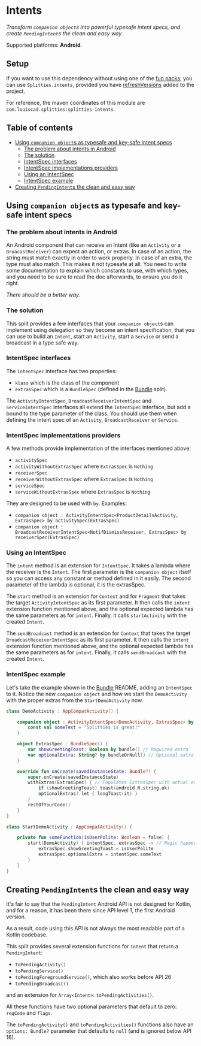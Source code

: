 # Intents

*Transform `companion object`s into powerful typesafe intent specs, and
create `PendingIntent`s the clean and easy way.*

Supported platforms: **Android**.

## Setup

If you want to use this dependency without using one of the [fun packs](../../README.md#download),
you can use `Splitties.intents`, provided you have [refreshVersions](https://github.com/jmfayard/refreshVersions) added to the project.

For reference, the maven coordinates of this module are `com.louiscad.splitties:splitties-intents`.

## Table of contents

* [Using `companion object`s as typesafe and key-safe intent specs](#using-companion-objects-as-typesafe-and-key-safe-intent-specs)
  * [The problem about intents in Android](#the-problem-about-intents-in-android)
  * [The solution](#the-solution)
  * [IntentSpec interfaces](#intentspec-interfaces)
  * [IntentSpec implementations providers](#intentspec-implementations-providers)
  * [Using an IntentSpec](#using-an-intentspec)
  * [IntentSpec example](#intentspec-example)
* [Creating `PendingIntent`s the clean and easy way](#creating-pendingintents-the-clean-and-easy-way)

## Using `companion object`s as typesafe and key-safe intent specs

### The problem about intents in Android

An Android component that can receive an Intent (like an `Activity` or a
`BroacastReceiver`) can expect an action, or extras. In case of an action,
the string must match exactly in order to work properly. In case of an extra,
the type must also match. This makes it not typesafe at all. You need to write
some documentation to explain which constants to use, with which types,
and you need to be sure to read the doc afterwards, to ensure you do it right.

*There should be a better way.*

### The solution

This split provides a few interfaces that your `companion object`s can
implement using delegation so they become an intent specification, that you
can use to build an `Intent`, start an `Activity`, start a `Service` or send
a broadcast in a type safe way.

### IntentSpec interfaces

The `IntentSpec` interface has two properties:
* `klass` which is the class of the component
* `extrasSpec` which is a `BundleSpec` (defined in the [Bundle](../bundle)
split).

The `ActivityIntentSpec`, `BroadcastReceiverIntentSpec` and
`ServiceIntentSpec` interfaces all extend the `IntentSpec` interface, but
add a bound to the type parameter of the class. You should use them when
defining the intent spec of an `Activity`, `BroadcastReceiver` or `Service`.

### IntentSpec implementations providers

A few methods provide implementation of the interfaces mentioned above:
* `activitySpec`
* `activityWithoutExtrasSpec` where `ExtrasSpec` is `Nothing`
* `receiverSpec`
* `receiverWithoutExtrasSpec` where `ExtrasSpec` is `Nothing`
* `serviceSpec`
* `serviceWithoutExtrasSpec` where `ExtrasSpec` is `Nothing`

They are designed to be used with `by`. Examples:
* `companion object : ActivityIntentSpec<ProductDetailsActivity, ExtrasSpec> by activitySpec(ExtrasSpec)`
* `companion object : BroadcastReceiverIntentSpec<NotifDismissReceiver, ExtrasSpec> by receiverSpec(ExtrasSpec)`

### Using an IntentSpec

The `intent` method is an extension for `IntentSpec`. It takes a lambda where
the receiver is the `Intent`. The first parameter is the `companion object`
itself so you can access any constant or method defined in it easily. The
second parameter of the lambda is optional, it is the extrasSpec.

The `start` method is an extension for `Context` and for `Fragment` that
takes the target `ActivityIntentSpec` as its first parameter. It then calls the
`intent` extension function mentioned above, and the optional expected lambda
has the same parameters as for `intent`. Finally, it calls `startActivity`
with the created `Intent`.

The `sendBroadcast` method is an extension for `Context` that takes the
target `BroadcastReceiverIntentSpec` as its first parameter. It then calls
the `intent` extension function mentioned above, and the optional expected
lambda has the same parameters as for `intent`. Finally, it calls
`sendBroadcast` with the created `Intent`.

### IntentSpec example

Let's take the example shown in the [Bundle](../bundle) README, adding an
`IntentSpec` to it. Notice the new `companion object` and how we start the
`DemoActivity` with the proper extras from the `StartDemoActivity` now.

```kotlin
class DemoActivity : AppCompatActivity() {

    companion object : ActivityIntentSpec<DemoActivity, ExtrasSpec> by activitySpec(ExtrasSpec) {
        const val someText = "Splitties is great!"
    }

    object ExtrasSpec : BundleSpec() {
        var showGreetingToast: Boolean by bundle() // Required extra
        var optionalExtra: String? by bundleOrNull() // Optional extra
    }

    override fun onCreate(savedInstanceState: Bundle?) {
        super.onCreate(savedInstanceState)
        withExtras(ExtrasSpec) { // Populates ExtrasSpec with actual extras
            if (showGreetingToast) toast(android.R.string.ok)
            optionalExtras?.let { longToast(it) }
        }
        restOfYourCode()
    }
}

class StartDemoActivity : AppCompatActivity() {

    private fun someFunction(isUserPolite: Boolean = false) {
        start(DemoActivity) { intentSpec, extrasSpec -> // Magic happens here!
            extrasSpec.showGreetingToast = isUserPolite
            extrasSpec.optionalExtra = intentSpec.someText
        }
    }
}
```

## Creating `PendingIntent`s the clean and easy way

It's fair to say that the `PendingIntent` Android API is not designed for Kotlin,
and for a reason, it has been there since API level 1, the first Android version.

As a result, code using this API is not always the most readable part of a
Kotlin codebase.

This split provides several extension functions for `Intent` that return a
`PendingIntent`:
* `toPendingActivity()`
* `toPendingService()`
* `toPendingForegroundService()`, which also works before API 26
* `toPendingBroadcast()`

and an extension for `Array<Intent>`: `toPendingActivities()`.

All these functions have two optional parameters that default to zero:
`reqCode` and `flags`.

The `toPendingActivity()` and `toPendingActivities()` functions also have
an `options: Bundle?` parameter that defaults to `null` (and is ignored
below API 16).
